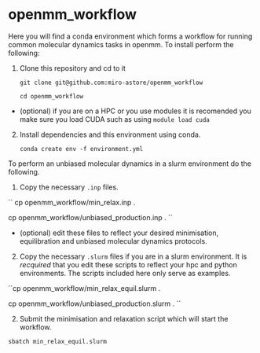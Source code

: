 # openmm_workflow
Here you will find a conda environment which forms a workflow for running common molecular dynamics tasks in openmm. To install perform the following:

1. Clone this repository and cd to it 

    `git clone git@github.com:miro-astore/openmm_workflow`

    `cd openmm_workflow`


* (optional) if you are on a HPC or you use modules it is recomended you make sure you load CUDA such as using 
`module load cuda`

2. Install dependencies and this environment using conda. 

    `conda create env -f environment.yml`

To perform an unbiased molecular dynamics in a slurm environment do the following. 
1. Copy the necessary `.inp` files.

``
cp openmm_workflow/min_relax.inp .

cp openmm_workflow/unbiased_production.inp .
``
* (optional) edit these files to reflect your desired minimisation, equilibration and unbiased molecular dynamics protocols.

2. Copy the necessary `.slurm` files if you are in a slurm environment. It is *recquired* that you edit these scripts to reflect your hpc and python environments. The scripts included here only serve as examples.   

``cp openmm_workflow/min_relax_equil.slurm . 

cp openmm_workflow/unbiased_production.slurm .
``
 
2. Submit the minimisation and relaxation script which will start the workflow.

``sbatch min_relax_equil.slurm``
